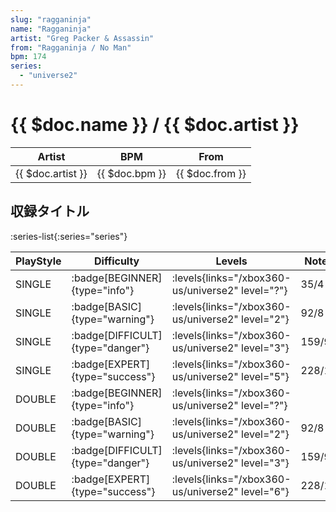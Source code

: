 ```yaml
---
slug: "ragganinja"
name: "Ragganinja"
artist: "Greg Packer & Assassin"
from: "Ragganinja / No Man"
bpm: 174
series:
  - "universe2"
---
```


# {{ $doc.name }} / {{ $doc.artist }}

|Artist|BPM|From|
|------|---|----|
|{{ $doc.artist }}|{{ $doc.bpm }}|{{ $doc.from }}|

## 収録タイトル

:series-list{:series="series"}

|PlayStyle|Difficulty|Levels|Notes|Movie|
|---------|----------|------|-----|-----|
|SINGLE| :badge[BEGINNER]{type="info"}| :levels{links="/xbox360-us/universe2" level="?"}|35/4||
|SINGLE| :badge[BASIC]{type="warning"}| :levels{links="/xbox360-us/universe2" level="2"}|92/8||
|SINGLE| :badge[DIFFICULT]{type="danger"}| :levels{links="/xbox360-us/universe2" level="3"}|159/9||
|SINGLE| :badge[EXPERT]{type="success"}| :levels{links="/xbox360-us/universe2" level="5"}|228/11||
|DOUBLE| :badge[BEGINNER]{type="info"}| :levels{links="/xbox360-us/universe2" level="?"}|||
|DOUBLE| :badge[BASIC]{type="warning"}| :levels{links="/xbox360-us/universe2" level="2"}|92/8||
|DOUBLE| :badge[DIFFICULT]{type="danger"}| :levels{links="/xbox360-us/universe2" level="3"}|159/9||
|DOUBLE| :badge[EXPERT]{type="success"}| :levels{links="/xbox360-us/universe2" level="6"}|228/11||
